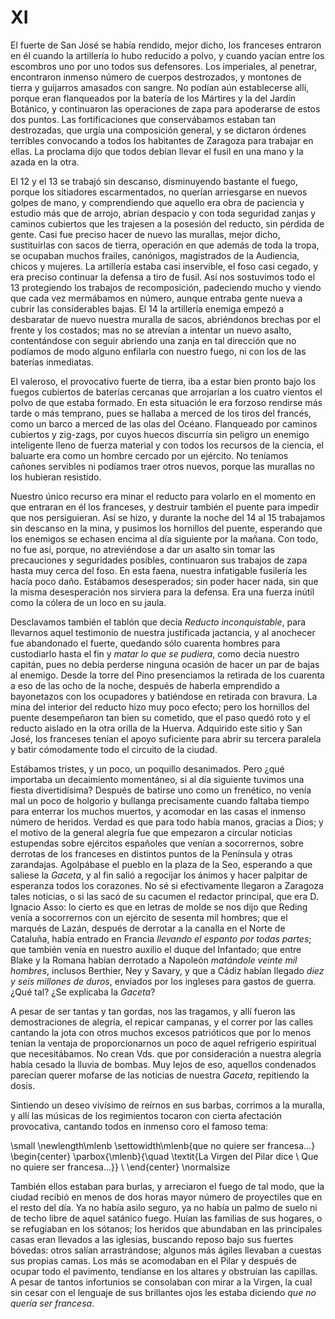 # XI

El fuerte de San José se había rendido, mejor dicho, los franceses entraron en
él cuando la artillería lo hubo reducido a polvo, y cuando yacían entre los
escombros uno por uno todos sus defensores. Los imperiales, al penetrar,
encontraron inmenso número de cuerpos destrozados, y montones de tierra
y guijarros amasados con sangre. No podían aún establecerse allí, porque eran
flanqueados por la batería de los Mártires y la del Jardín Botánico,
y continuaron las operaciones de zapa para apoderarse de estos dos puntos. Las
fortificaciones que conservábamos estaban tan destrozadas, que urgía una
composición general, y se dictaron órdenes terribles convocando a todos los
habitantes de Zaragoza para trabajar en ellas. La proclama dijo que todos
debían llevar el fusil en una mano y la azada en la otra.

El 12 y el 13 se trabajó sin descanso, disminuyendo bastante el fuego, porque
los sitiadores escarmentados, no querían arriesgarse en nuevos golpes de mano,
y comprendiendo que aquello era obra de paciencia y estudio más que de arrojo,
abrían despacio y con toda seguridad zanjas y caminos cubiertos que les
trajesen a la posesión del reducto, sin pérdida de gente. Casi fue preciso
hacer de nuevo las murallas, mejor dicho, sustituirlas con sacos de tierra,
operación en que además de toda la tropa, se ocupaban muchos frailes,
canónigos, magistrados de la Audiencia, chicos y mujeres. La artillería estaba
casi inservible, el foso casi cegado, y era preciso continuar la defensa a tiro
de fusil. Así nos sostuvimos todo el 13 protegiendo los trabajos de
recomposición, padeciendo mucho y viendo que cada vez mermábamos en número,
aunque entraba gente nueva a cubrir las considerables bajas. El 14 la
artillería enemiga empezó a desbaratar de nuevo nuestra muralla de sacos,
abriéndonos brechas por el frente y los costados; mas no se atrevían a intentar
un nuevo asalto, contentándose con seguir abriendo una zanja en tal dirección
que no podíamos de modo alguno enfilarla con nuestro fuego, ni con los de las
baterías inmediatas.

El valeroso, el provocativo fuerte de tierra, iba a estar bien pronto bajo los
fuegos cubiertos de baterías cercanas que arrojarían a los cuatro vientos el
polvo de que estaba formado. En esta situación le era forzoso rendirse más
tarde o más temprano, pues se hallaba a merced de los tiros del francés, como
un barco a merced de las olas del Océano. Flanqueado por caminos cubiertos
y zig-zags, por cuyos huecos discurría sin peligro un enemigo inteligente lleno
de fuerza material y con todos los recursos de la ciencia, el baluarte era como
un hombre cercado por un ejército. No teníamos cañones servibles ni podíamos
traer otros nuevos, porque las murallas no los hubieran resistido.

Nuestro único recurso era minar el reducto para volarlo en el momento en que
entraran en él los franceses, y destruir también el puente para impedir que nos
persiguieran. Así se hizo, y durante la noche del 14 al 15 trabajamos sin
descanso en la mina, y pusimos los hornillos del puente, esperando que los
enemigos se echasen encima al día siguiente por la mañana. Con todo, no fue
así, porque, no atreviéndose a dar un asalto sin tomar las precauciones
y seguridades posibles, continuaron sus trabajos de zapa hasta muy cerca del
foso. En esta faena, nuestra infatigable fusilería les hacía poco daño.
Estábamos desesperados; sin poder hacer nada, sin que la misma desesperación
nos sirviera para la defensa. Era una fuerza inútil como la cólera de un loco
en su jaula.

Desclavamos también el tablón que decía *Reducto inconquistable*, para
llevarnos aquel testimonio de nuestra justificada jactancia, y al anochecer fue
abandonado el fuerte, quedando sólo cuarenta hombres para custodiarlo hasta el
fin y *matar lo que se pudiera*, como decía nuestro capitán, pues no debía
perderse ninguna ocasión de hacer un par de bajas al enemigo. Desde la torre
del Pino presenciamos la retirada de los cuarenta a eso de las ocho de la
noche, después de haberla emprendido a bayonetazos con los ocupadores
y batiéndose en retirada con bravura. La mina del interior del reducto hizo muy
poco efecto; pero los hornillos del puente desempeñaron tan bien su cometido,
que el paso quedó roto y el reducto aislado en la otra orilla de la Huerva.
Adquirido este sitio y San José, los franceses tenían el apoyo suficiente para
abrir su tercera paralela y batir cómodamente todo el circuito de la ciudad.

Estábamos tristes, y un poco, un poquillo desanimados. Pero ¿qué importaba un
decaimiento momentáneo, si al día siguiente tuvimos una fiesta divertidísima?
Después de batirse uno como un frenético, no venía mal un poco de holgorio
y bullanga precisamente cuando faltaba tiempo para enterrar los muchos muertos,
y acomodar en las casas el inmenso número de heridos. Verdad es que para todo
había manos, gracias a Dios; y el motivo de la general alegría fue que
empezaron a circular noticias estupendas sobre ejércitos españoles que venían
a socorrernos, sobre derrotas de los franceses en distintos puntos de la
Península y otras zarandajas. Agolpábase el pueblo en la plaza de la Seo,
esperando a que saliese la *Gaceta*, y al fin salió a regocijar los ánimos
y hacer palpitar de esperanza todos los corazones. No sé si efectivamente
llegaron a Zaragoza tales noticias, o si las sacó de su cacumen el redactor
principal, que era D. Ignacio Asso: lo cierto es que en letras de molde se nos
dijo que Reding venía a socorrernos con un ejército de sesenta mil hombres; que
el marqués de Lazán, después de derrotar a la canalla en el Norte de Cataluña,
había entrado en Francia *llevando el espanto por todas partes*; que también
venía en nuestro auxilio el duque del Infantado; que entre Blake y la Romana
habían derrotado a Napoleón *matándole veinte mil hombres*, inclusos Berthier,
Ney y Savary, y que a Cádiz habían llegado *diez y seis millones de duros*,
enviados por los ingleses para gastos de guerra. ¿Qué tal? ¿Se explicaba la
*Gaceta*?

A pesar de ser tantas y tan gordas, nos las tragamos, y allí fueron las
demostraciones de alegría, el repicar campanas, y el correr por las calles
cantando la jota con otros muchos excesos patrióticos que por lo menos
tenían la ventaja de proporcionarnos un poco de aquel refrigerio espiritual
que necesitábamos. No crean Vds. que por consideración a nuestra alegría
había cesado la lluvia de bombas. Muy lejos de eso, aquellos condenados
parecían querer mofarse de las noticias de nuestra *Gaceta*, repitiendo la
dosis.

Sintiendo un deseo vivísimo de reírnos en sus barbas, corrimos a la muralla,
y allí las músicas de los regimientos tocaron con cierta afectación
provocativa, cantando todos en inmenso coro el famoso tema:

<!---
<div>
  <span style="margin:0 auto; text-indent:0; display:table;">
               *La Virgen del Pilar dice*                               <br />
               *Que no quiere ser francesa...*                          <br />
  </span>
</div>
-->

\small
\newlength\mlenb
\settowidth\mlenb{que no quiere ser francesa...}
\begin{center}
\parbox{\mlenb}{\quad \textit{La Virgen del Pilar dice                  \\
                Que no quiere ser francesa...}}                         \\
\end{center}
\normalsize

También ellos estaban para burlas, y arreciaron el fuego de tal modo, que
la ciudad recibió en menos de dos horas mayor número de proyectiles que en
el resto del día. Ya no había asilo seguro, ya no había un palmo de suelo ni de
techo libre de aquel satánico fuego. Huían las familias de sus hogares, o se
refugiaban en los sótanos; los heridos que abundaban en las principales casas
eran llevados a las iglesias, buscando reposo bajo sus fuertes bóvedas: otros
salían arrastrándose; algunos más ágiles llevaban a cuestas sus propias camas.
Los más se acomodaban en el Pilar y después de ocupar todo el pavimento,
tendíanse en los altares y obstruían las capillas. A pesar de tantos infortunios
se consolaban con mirar a la Virgen, la cual sin cesar con el lenguaje de sus
brillantes ojos les estaba diciendo *que no quería ser francesa*.
